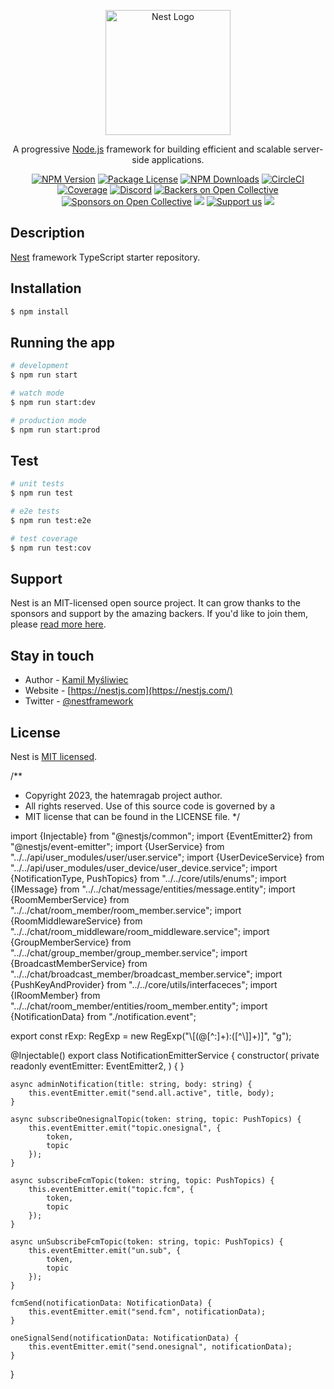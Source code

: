 <p align="center">
  <a href="http://nestjs.com/" target="blank"><img src="https://nestjs.com/img/logo-small.svg" width="200" alt="Nest Logo" /></a>
</p>

[circleci-image]: https://img.shields.io/circleci/build/github/nestjs/nest/master?token=abc123def456
[circleci-url]: https://circleci.com/gh/nestjs/nest

  <p align="center">A progressive <a href="http://nodejs.org" target="_blank">Node.js</a> framework for building efficient and scalable server-side applications.</p>
    <p align="center">
<a href="https://www.npmjs.com/~nestjscore" target="_blank"><img src="https://img.shields.io/npm/v/@nestjs/core.svg" alt="NPM Version" /></a>
<a href="https://www.npmjs.com/~nestjscore" target="_blank"><img src="https://img.shields.io/npm/l/@nestjs/core.svg" alt="Package License" /></a>
<a href="https://www.npmjs.com/~nestjscore" target="_blank"><img src="https://img.shields.io/npm/dm/@nestjs/common.svg" alt="NPM Downloads" /></a>
<a href="https://circleci.com/gh/nestjs/nest" target="_blank"><img src="https://img.shields.io/circleci/build/github/nestjs/nest/master" alt="CircleCI" /></a>
<a href="https://coveralls.io/github/nestjs/nest?branch=master" target="_blank"><img src="https://coveralls.io/repos/github/nestjs/nest/badge.svg?branch=master#9" alt="Coverage" /></a>
<a href="https://discord.gg/G7Qnnhy" target="_blank"><img src="https://img.shields.io/badge/discord-online-brightgreen.svg" alt="Discord"/></a>
<a href="https://opencollective.com/nest#backer" target="_blank"><img src="https://opencollective.com/nest/backers/badge.svg" alt="Backers on Open Collective" /></a>
<a href="https://opencollective.com/nest#sponsor" target="_blank"><img src="https://opencollective.com/nest/sponsors/badge.svg" alt="Sponsors on Open Collective" /></a>
  <a href="https://paypal.me/kamilmysliwiec" target="_blank"><img src="https://img.shields.io/badge/Donate-PayPal-ff3f59.svg"/></a>
    <a href="https://opencollective.com/nest#sponsor"  target="_blank"><img src="https://img.shields.io/badge/Support%20us-Open%20Collective-41B883.svg" alt="Support us"></a>
  <a href="https://twitter.com/nestframework" target="_blank"><img src="https://img.shields.io/twitter/follow/nestframework.svg?style=social&label=Follow"></a>
</p>
  <!--[![Backers on Open Collective](https://opencollective.com/nest/backers/badge.svg)](https://opencollective.com/nest#backer)
  [![Sponsors on Open Collective](https://opencollective.com/nest/sponsors/badge.svg)](https://opencollective.com/nest#sponsor)-->

## Description

[Nest](https://github.com/nestjs/nest) framework TypeScript starter repository.

## Installation

```bash
$ npm install
```

## Running the app

```bash
# development
$ npm run start

# watch mode
$ npm run start:dev

# production mode
$ npm run start:prod
```

## Test

```bash
# unit tests
$ npm run test

# e2e tests
$ npm run test:e2e

# test coverage
$ npm run test:cov
```

## Support

Nest is an MIT-licensed open source project. It can grow thanks to the sponsors and support by the amazing backers. If you'd like to join them, please [read more here](https://docs.nestjs.com/support).

## Stay in touch

- Author - [Kamil Myśliwiec](https://kamilmysliwiec.com)
- Website - [https://nestjs.com](https://nestjs.com/)
- Twitter - [@nestframework](https://twitter.com/nestframework)

## License

Nest is [MIT licensed](LICENSE).














/**
 * Copyright 2023, the hatemragab project author.
 * All rights reserved. Use of this source code is governed by a
 * MIT license that can be found in the LICENSE file.
 */

import {Injectable} from "@nestjs/common";
import {EventEmitter2} from "@nestjs/event-emitter";
import {UserService} from "../../api/user_modules/user/user.service";
import {UserDeviceService} from "../../api/user_modules/user_device/user_device.service";
import {NotificationType, PushTopics} from "../../core/utils/enums";
import {IMessage} from "../../chat/message/entities/message.entity";
import {RoomMemberService} from "../../chat/room_member/room_member.service";
import {RoomMiddlewareService} from "../../chat/room_middleware/room_middleware.service";
import {GroupMemberService} from "../../chat/group_member/group_member.service";
import {BroadcastMemberService} from "../../chat/broadcast_member/broadcast_member.service";
import {PushKeyAndProvider} from "../../core/utils/interfaceces";
import {IRoomMember} from "../../chat/room_member/entities/room_member.entity";
import {NotificationData} from "./notification.event";

export  const rExp: RegExp = new RegExp("\\[(@[^:]+):([^\\]]+)\]", "g");

@Injectable()
export class NotificationEmitterService {
    constructor(
        private readonly eventEmitter: EventEmitter2,
    ) {
    }

    async adminNotification(title: string, body: string) {
        this.eventEmitter.emit("send.all.active", title, body);
    }

    async subscribeOnesignalTopic(token: string, topic: PushTopics) {
        this.eventEmitter.emit("topic.onesignal", {
            token,
            topic
        });
    }

    async subscribeFcmTopic(token: string, topic: PushTopics) {
        this.eventEmitter.emit("topic.fcm", {
            token,
            topic
        });
    }

    async unSubscribeFcmTopic(token: string, topic: PushTopics) {
        this.eventEmitter.emit("un.sub", {
            token,
            topic
        });
    }

    fcmSend(notificationData: NotificationData) {
        this.eventEmitter.emit("send.fcm", notificationData);
    }

    oneSignalSend(notificationData: NotificationData) {
        this.eventEmitter.emit("send.onesignal", notificationData);
    }

}
